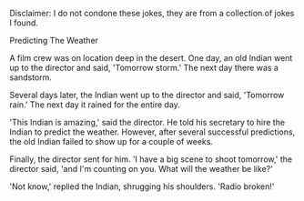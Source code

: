 Disclaimer: I do not condone these jokes, they are from a collection of jokes I found.

Predicting The Weather

A film crew was on location deep in the desert. One day, an old Indian went up to the director and said, 'Tomorrow storm.' The next day there was a sandstorm.

Several days later, the Indian went up to the director and said, 'Tomorrow rain.' The next day it rained for the entire day.

'This Indian is amazing,' said the director. He told his secretary to hire the Indian to predict the weather. However, after several successful predictions, the old Indian failed to show up for a couple of weeks.

Finally, the director sent for him. 'I have a big scene to shoot tomorrow,' the director said, 'and I'm counting on you. What will the weather be like?'

'Not know,' replied the Indian, shrugging his shoulders. 'Radio broken!'

